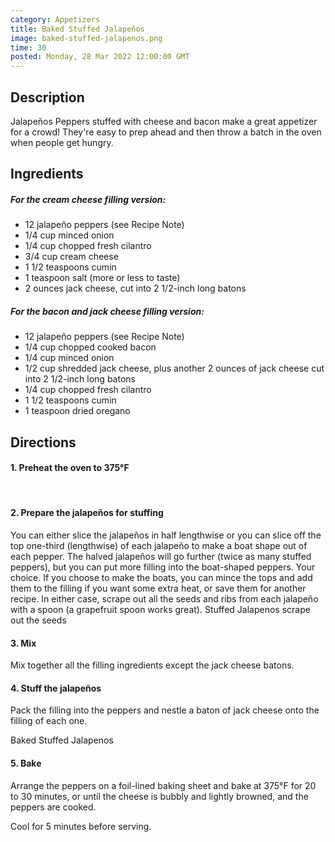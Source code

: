 ```yaml
---
category: Appetizers
title: Baked Stuffed Jalapeños
image: baked-stuffed-jalapenos.png
time: 30
posted: Monday, 28 Mar 2022 12:00:00 GMT
---
```


## Description

Jalapeños Peppers stuffed with cheese and bacon make a great appetizer for a crowd! They're easy to prep ahead and then throw a batch in the oven when people get hungry.

## Ingredients

##### For the cream cheese filling version:

- 12 jalapeño peppers (see Recipe Note)
- 1/4 cup minced onion
- 1/4 cup chopped fresh cilantro
- 3/4 cup cream cheese
- 1 1/2 teaspoons cumin
- 1 teaspoon salt (more or less to taste)
- 2 ounces jack cheese, cut into 2 1/2-inch long batons

##### For the bacon and jack cheese filling version:

- 12 jalapeño peppers (see Recipe Note)
- 1/4 cup chopped cooked bacon
- 1/4 cup minced onion
- 1/2 cup shredded jack cheese, plus another 2 ounces of jack cheese cut into 2 1/2-inch long batons
- 1/4 cup chopped fresh cilantro
- 1 1/2 teaspoons cumin
- 1 teaspoon dried oregano

## Directions

#### 1. Preheat the oven to 375°F

<br/>

#### 2. Prepare the jalapeños for stuffing

You can either slice the jalapeños in half lengthwise or you can slice off the top one-third (lengthwise) of each jalapeño to make a boat shape out of each pepper. The halved jalapeños will go further (twice as many stuffed peppers), but you can put more filling into the boat-shaped peppers. Your choice. If you choose to make the boats, you can mince the tops and add them to the filling if you want some extra heat, or save them for another recipe. In either case, scrape out all the seeds and ribs from each jalapeño with a spoon (a grapefruit spoon works great). Stuffed Jalapenos scrape out the seeds

#### 3. Mix

Mix together all the filling ingredients except the jack cheese batons.

#### 4. Stuff the jalapeños

Pack the filling into the peppers and nestle a baton of jack cheese onto the filling of each one.

Baked Stuffed Jalapenos

#### 5. Bake

Arrange the peppers on a foil-lined baking sheet and bake at 375°F for 20 to 30 minutes, or until the cheese is bubbly and lightly browned, and the peppers are cooked.

Cool for 5 minutes before serving.
